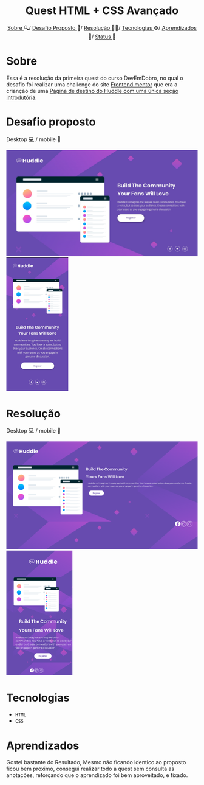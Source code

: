 <h1 align="center"> Quest HTML + CSS Avançado </h1>

<p align="center">
  <a href="#sobre"> Sobre </a> 🔍/
  <a href="#desafio-Proposto"> Desafio Proposto </a> 🎯/
  <a href="#resolução"> Resolução </a> 🧑‍💻/
  <a href="#tecnologias"> Tecnologias </a> ⚙️/
  <a href="#aprendizados"> Aprendizados </a> 📖/
  <a href="#status"> Status </a> 🚧
</p>

# Sobre
Essa é a resolução da primeira quest do curso DevEmDobro, no qual o desafio foi realizar uma challenge do site [Frontend mentor](https://www.frontendmentor.io/home) que era a crianção de uma [Página de destino do Huddle com uma única seção introdutória](https://www.frontendmentor.io/challenges/huddle-landing-page-with-a-single-introductory-section-B_2Wvxgi0).

# Desafio proposto
Desktop 💻 / mobile 📱

<div>
  <img src="https://github.com/luizbenignoamaral/quest-1-html-css-avancado/blob/922ad0d8cbb836af7b2898cbaf7ba22db6f0e5f1/src/images/PROPOSTA-PROJETO-DESKTOP.png" width="620px" />
   <img src="https://github.com/luizbenignoamaral/quest-1-html-css-avancado/blob/922ad0d8cbb836af7b2898cbaf7ba22db6f0e5f1/src/images/PROPOSTA-PROJETO-MOBILE.png" width="163px" />
</div>

# Resolução
Desktop 💻 / mobile 📱

<div>
  <img src="https://github.com/luizbenignoamaral/quest-1-html-css-avancado/blob/922ad0d8cbb836af7b2898cbaf7ba22db6f0e5f1/src/images/resolu%C3%A7%C3%A3o-desktop.png" width="620px" />
   <img src="https://github.com/luizbenignoamaral/quest-1-html-css-avancado/blob/922ad0d8cbb836af7b2898cbaf7ba22db6f0e5f1/src/images/resolucao-iphone.png" width="174px" />
</div>

# Tecnologias

- ``HTML``
- ``CSS``

# Aprendizados

Gostei bastante do Resultado, Mesmo não ficando identico ao proposto ficou bem proximo, consegui realizar todo a quest sem consulta as anotações, reforçando que o aprendizado foi bem aproveitado, e fixado.


